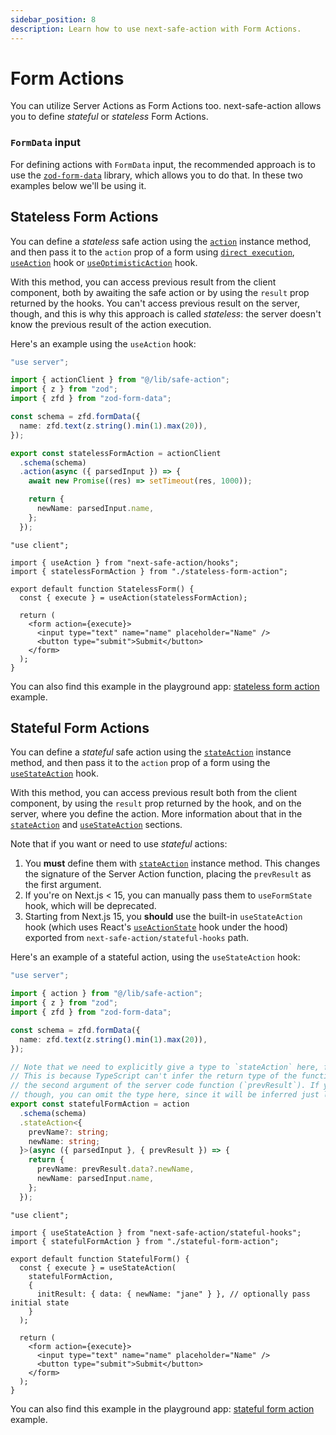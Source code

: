 ```yaml
---
sidebar_position: 8
description: Learn how to use next-safe-action with Form Actions.
---
```


# Form Actions

You can utilize Server Actions as Form Actions too. next-safe-action allows you to define _stateful_ or _stateless_ Form Actions.

### `FormData` input

For defining actions with `FormData` input, the recommended approach is to use the [`zod-form-data`](https://www.npmjs.com/package/zod-form-data) library, which allows you to do that. In these two examples below we'll be using it.

## Stateless Form Actions

You can define a _stateless_ safe action using the [`action`](/docs/safe-action-client/instance-methods#action--stateaction) instance method, and then pass it to the `action` prop of a form using [`direct execution`](/docs/execution/direct-execution), [`useAction`](/docs/execution/hooks/useaction) hook or [`useOptimisticAction`](/docs/execution/hooks/useoptimisticaction) hook.

With this method, you can access previous result from the client component, both by awaiting the safe action or by using the `result` prop returned by the hooks. You can't access previous result on the server, though, and this is why this approach is called _stateless_: the server doesn't know the previous result of the action execution.

Here's an example using the `useAction` hook:

```typescript title="stateless-form-action.ts"
"use server";

import { actionClient } from "@/lib/safe-action";
import { z } from "zod";
import { zfd } from "zod-form-data";

const schema = zfd.formData({
  name: zfd.text(z.string().min(1).max(20)),
});

export const statelessFormAction = actionClient
  .schema(schema)
  .action(async ({ parsedInput }) => {
    await new Promise((res) => setTimeout(res, 1000));

    return {
      newName: parsedInput.name,
    };
  });
```

```tsx title="stateless-form.tsx"
"use client";

import { useAction } from "next-safe-action/hooks";
import { statelessFormAction } from "./stateless-form-action";

export default function StatelessForm() {
  const { execute } = useAction(statelessFormAction);

  return (
    <form action={execute}>
      <input type="text" name="name" placeholder="Name" />
      <button type="submit">Submit</button>
    </form>
  );
}
```

You can also find this example in the playground app: [stateless form action](https://github.com/TheEdoRan/next-safe-action/tree/main/apps/playground/src/app/(examples)/stateless-form) example.

## Stateful Form Actions

You can define a _stateful_ safe action using the [`stateAction`](/docs/safe-action-client/instance-methods#action--stateaction) instance method, and then pass it to the `action` prop of a form using the [`useStateAction`](/docs/execution/hooks/usestateaction) hook.

With this method, you can access previous result both from the client component, by using the `result` prop returned by the hook, and on the server, where you define the action. More information about that in the [`stateAction`](/docs/safe-action-client/instance-methods#action--stateaction) and [`useStateAction`](/docs/execution/hooks/usestateaction) sections.



Note that if you want or need to use _stateful_ actions:
1. You **must** define them with [`stateAction`](/docs/safe-action-client/instance-methods#action--stateaction) instance method. This changes the signature of the Server Action function, placing the `prevResult` as the first argument.
2. If you're on Next.js < 15, you can manually pass them to `useFormState` hook, which will be deprecated.
3. Starting from Next.js 15, you **should** use the built-in `useStateAction` hook (which uses React's [`useActionState`](https://react.dev/reference/react/useActionState) hook under the hood) exported from `next-safe-action/stateful-hooks` path.

Here's an example of a stateful action, using the `useStateAction` hook:

```typescript title="stateful-form-action.ts"
"use server";

import { action } from "@/lib/safe-action";
import { z } from "zod";
import { zfd } from "zod-form-data";

const schema = zfd.formData({
  name: zfd.text(z.string().min(1).max(20)),
});

// Note that we need to explicitly give a type to `stateAction` here, for its return object.
// This is because TypeScript can't infer the return type of the function and then "pass it" to
// the second argument of the server code function (`prevResult`). If you don't need to access `prevResult`,
// though, you can omit the type here, since it will be inferred just like with `action` method.
export const statefulFormAction = action
  .schema(schema)
  .stateAction<{
    prevName?: string;
    newName: string;
  }>(async ({ parsedInput }, { prevResult }) => {
    return {
      prevName: prevResult.data?.newName,
      newName: parsedInput.name,
    };
  });
```

```tsx title="stateful-form.tsx"
"use client";

import { useStateAction } from "next-safe-action/stateful-hooks";
import { statefulFormAction } from "./stateful-form-action";

export default function StatefulForm() {
  const { execute } = useStateAction(
    statefulFormAction,
    {
      initResult: { data: { newName: "jane" } }, // optionally pass initial state
    }
  );

  return (
    <form action={execute}>
      <input type="text" name="name" placeholder="Name" />
      <button type="submit">Submit</button>
    </form>
  );
}
```

You can also find this example in the playground app: [stateful form action](https://github.com/TheEdoRan/next-safe-action/tree/main/apps/playground/src/app/(examples)/stateful-form) example.